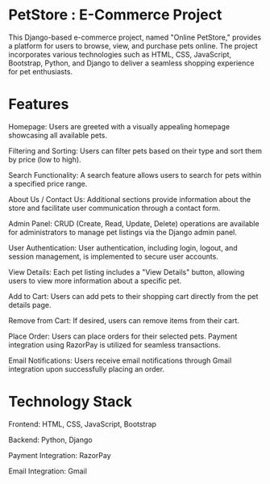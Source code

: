 # PetStore : E-Commerce Project
This Django-based e-commerce project, named "Online PetStore," provides a platform for users to browse, view, and purchase pets online. The project incorporates various technologies such as HTML, CSS, JavaScript, Bootstrap, Python, and Django to deliver a seamless shopping experience for pet enthusiasts.

# Features
Homepage: Users are greeted with a visually appealing homepage showcasing all available pets.

Filtering and Sorting: Users can filter pets based on their type and sort them by price (low to high).

Search Functionality: A search feature allows users to search for pets within a specified price range.

About Us / Contact Us: Additional sections provide information about the store and facilitate user communication through a contact form.

Admin Panel: CRUD (Create, Read, Update, Delete) operations are available for administrators to manage pet listings via the Django admin panel.

User Authentication: User authentication, including login, logout, and session management, is implemented to secure user accounts.

View Details: Each pet listing includes a "View Details" button, allowing users to view more information about a specific pet.

Add to Cart: Users can add pets to their shopping cart directly from the pet details page.

Remove from Cart: If desired, users can remove items from their cart.

Place Order: Users can place orders for their selected pets. Payment integration using RazorPay is utilized for seamless transactions.

Email Notifications: Users receive email notifications through Gmail integration upon successfully placing an order.



# Technology Stack
Frontend: HTML, CSS, JavaScript, Bootstrap

Backend: Python, Django

Payment Integration: RazorPay

Email Integration: Gmail
